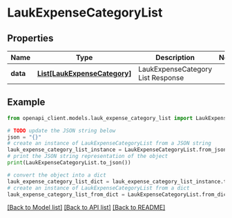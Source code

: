 # LaukExpenseCategoryList


## Properties

Name | Type | Description | Notes
------------ | ------------- | ------------- | -------------
**data** | [**List[LaukExpenseCategory]**](LaukExpenseCategory.md) | LaukExpenseCategory List Response | 

## Example

```python
from openapi_client.models.lauk_expense_category_list import LaukExpenseCategoryList

# TODO update the JSON string below
json = "{}"
# create an instance of LaukExpenseCategoryList from a JSON string
lauk_expense_category_list_instance = LaukExpenseCategoryList.from_json(json)
# print the JSON string representation of the object
print(LaukExpenseCategoryList.to_json())

# convert the object into a dict
lauk_expense_category_list_dict = lauk_expense_category_list_instance.to_dict()
# create an instance of LaukExpenseCategoryList from a dict
lauk_expense_category_list_from_dict = LaukExpenseCategoryList.from_dict(lauk_expense_category_list_dict)
```
[[Back to Model list]](../README.md#documentation-for-models) [[Back to API list]](../README.md#documentation-for-api-endpoints) [[Back to README]](../README.md)


